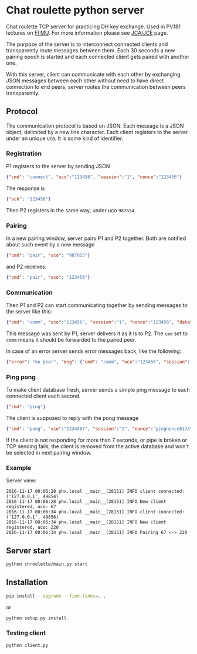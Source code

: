 # Chat roulette python server

Chat roulette TCP server for practicing DH key exchange. Used in PV181 lectures on [FI MU].
For more information please see [JCA/JCE] page.

The purpose of the server is to interconnect connected clients and transparently route messages between them.
Each 30 seconds a new pairing epoch is started and each connected client gets paired with another one.

With this server, client can communicate with each other by exchanging JSON messages between each other
without need to have direct connection to end peers, server routes the communication between peers transparently.

## Protocol

The communication protocol is based on JSON. Each message is a JSON object, delimited by a new line character.
Each client registers to the server under an unique `UCO`.
It is some kind of identifier.

### Registration

P1 registers to the server by sending JSON

```json
{"cmd": "connect", "uco":"123456", "session":"1", "nonce":"123456"}
```

The response is

```json
{"ack": "123456"}
```

Then P2 registers in the same way, under uco `987654`.

### Pairing

In a new pairing window, server pairs P1 and P2 together. Both are notified about such event by a new message

```json
{"cmd": "pair", "uco": "987655"}
```

and P2 receives:

```json
{"cmd": "pair", "uco": "123456"}
```

### Communication

Then P1 and P2 can start communicating together by sending messages to the server like this:

```json
{"cmd": "comm", "uco":"123456", "session":"1", "nonce":"123456", "data":"test-test"}
```

This message was sent by P1, server delivers it as it is to P2. The `cmd` set to `comm` means it should be forwarded
to the paired peer.

In case of an error server sends error messages back, like the following:

```json
{"error": "no peer", "msg": {"cmd": "comm", "uco":"123456", "session":"1", "nonce":"123456", "data":"test-test"}}
```

### Ping pong

To make client database fresh, server sends a simple ping message to each connected client each second.

```json
{"cmd": "ping"}
```

The client is supposed to reply with the pong message

```json
{"cmd": "pong", "uco":"1234567", "session":"1", "nonce":"pingnonce0123"}
```

If the client is not responding for more than 7 seconds, or pipe is broken or TCP sending fails, the client is removed
from the active database and won't be selected in next pairing window.

### Example

Server view:

```
2016-11-17 00:06:28 phx.local __main__[28151] INFO client connected: ('127.0.0.1', 49854)
2016-11-17 00:06:28 phx.local __main__[28151] INFO New client registered, uco: 67
2016-11-17 00:06:34 phx.local __main__[28151] INFO client connected: ('127.0.0.1', 49856)
2016-11-17 00:06:34 phx.local __main__[28151] INFO New client registered, uco: 220
2016-11-17 00:06:34 phx.local __main__[28151] INFO Pairing 67 <-> 220
```


## Server start

```bash
python chroulette/main.py start
```

## Installation

```bash
pip install --upgrade --find-links=. .
```

or

```bash
python setup.py install
```

### Testing client

```bash
python client.py
```

[FI MU]: https://www.fi.muni.cz/
[JCA/JCE]: http://www.fi.muni.cz/~xklinec/java/index.html


